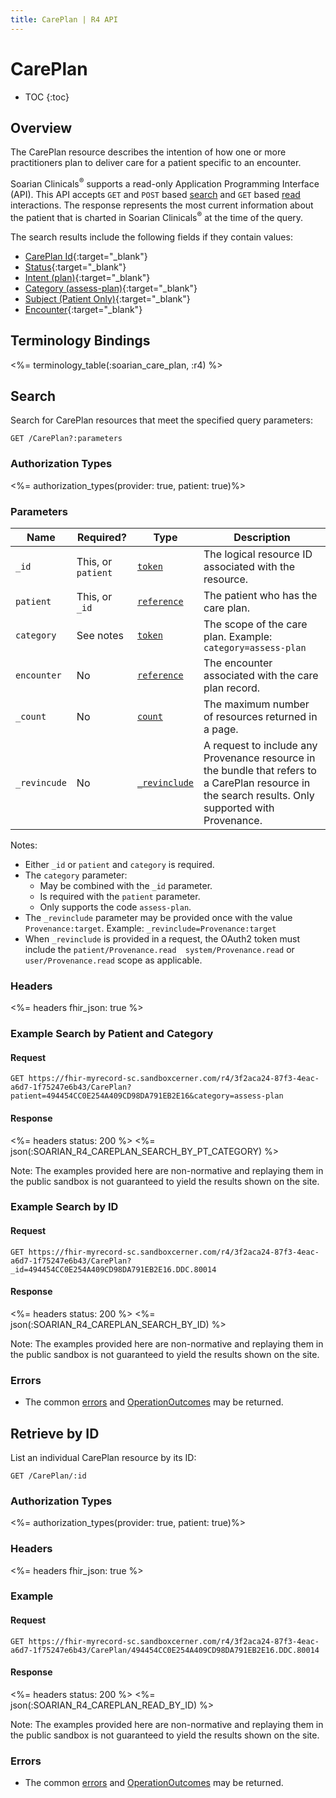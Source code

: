 ```yaml
---
title: CarePlan | R4 API
---
```


# CarePlan

* TOC
{:toc}

## Overview

The CarePlan resource describes the intention of how one or more practitioners plan to deliver care for a patient specific to an encounter.

Soarian Clinicals<sup>®</sup> supports a read-only Application Programming Interface (API). This API accepts `GET` and `POST` based [search] and `GET` based [read] interactions. The response represents the most current information about the patient that is charted in Soarian Clinicals<sup>®</sup> at the time of the query. 

The search results include the following fields if they contain values:

* [CarePlan Id](https://hl7.org/fhir/r4/resource-definitions.html#Resource.id){:target="_blank"}
* [Status](https://hl7.org/fhir/r4/careplan-definitions.html#CarePlan.status){:target="_blank"}
* [Intent (plan)](https://hl7.org/fhir/r4/careplan-definitions.html#CarePlan.intent){:target="_blank"}
* [Category (assess-plan)](https://hl7.org/fhir/r4/careplan-definitions.html#CarePlan.category){:target="_blank"}
* [Subject (Patient Only)](https://hl7.org/fhir/r4/careplan-definitions.html#CarePlan.subject){:target="_blank"}
* [Encounter](https://hl7.org/fhir/r4/careplan-definitions.html#CarePlan.encounter){:target="_blank"}


## Terminology Bindings

<%= terminology_table(:soarian_care_plan, :r4) %>

## Search

Search for CarePlan resources that meet the specified query parameters:

	GET /CarePlan?:parameters

### Authorization Types

<%= authorization_types(provider: true, patient: true)%>

### Parameters

 Name         | Required?        	| Type          | Description
--------------|---------------------|---------------|--------------
 `_id`        | This, or `patient`  | [`token`]     | The logical resource ID associated with the resource.
 `patient`    | This, or `_id`      | [`reference`] | The patient who has the care plan. 
 `category`   | See notes           | [`token`]     | The scope of the care plan. Example: `category=assess-plan`
 `encounter`  | No                  | [`reference`] | The encounter associated with the care plan record. 
 `_count`     | No                  | [`count`]     | The maximum number of resources returned in a page.
 `_revincude` | No                  | [`_revinclude`]| A request to include any Provenance resource in the bundle that refers to a CarePlan resource in the search results. Only supported with Provenance.

 Notes:

*	Either `_id` or `patient` and `category` is required.
*	The `category` parameter:
	*	May be combined with the `_id` parameter.
	*	Is required with the `patient` parameter.
	*	Only supports the code `assess-plan`.
* The `_revinclude` parameter may be provided once with the value `Provenance:target`. Example: `_revinclude=Provenance:target`
* When `_revinclude` is provided in a request, the OAuth2 token must include the `patient/Provenance.read  system/Provenance.read`  or  `user/Provenance.read` scope as applicable.

### Headers

<%= headers fhir_json: true %>

### Example Search by Patient and Category

#### Request

	GET https://fhir-myrecord-sc.sandboxcerner.com/r4/3f2aca24-87f3-4eac-a6d7-1f75247e6b43/CarePlan?patient=494454CC0E254A409CD98DA791EB2E16&category=assess-plan

#### Response

<%= headers status: 200 %>
<%= json(:SOARIAN_R4_CAREPLAN_SEARCH_BY_PT_CATEGORY) %>

Note: The examples provided here are non-normative and replaying them in the public sandbox is not guaranteed to yield the results shown on the site.

### Example Search by ID

#### Request

	GET https://fhir-myrecord-sc.sandboxcerner.com/r4/3f2aca24-87f3-4eac-a6d7-1f75247e6b43/CarePlan?_id=494454CC0E254A409CD98DA791EB2E16.DDC.80014

#### Response

<%= headers status: 200 %>
<%= json(:SOARIAN_R4_CAREPLAN_SEARCH_BY_ID) %>

Note: The examples provided here are non-normative and replaying them in the public sandbox is not guaranteed to yield the results shown on the site.

### Errors

*	The common [errors](#errors) and [OperationOutcomes] may be returned.

## Retrieve by ID	

List an individual CarePlan resource by its ID:

	GET /CarePlan/:id

### Authorization Types

<%= authorization_types(provider: true, patient: true)%>


### Headers

<%= headers fhir_json: true %>

### Example

#### Request

	GET https://fhir-myrecord-sc.sandboxcerner.com/r4/3f2aca24-87f3-4eac-a6d7-1f75247e6b43/CarePlan/494454CC0E254A409CD98DA791EB2E16.DDC.80014

#### Response

<%= headers status: 200 %>
<%= json(:SOARIAN_R4_CAREPLAN_READ_BY_ID) %>

Note: The examples provided here are non-normative and replaying them in the public sandbox is not guaranteed to yield the results shown on the site.

### Errors

*   The common [errors] and [OperationOutcomes] may be returned.

[search]: https://www.hl7.org/fhir/http.html#search
[read]: https://www.hl7.org/fhir/http.html#read
[`token`]: https://hl7.org/fhir/R4/search.html#token
[`reference`]: https://hl7.org/fhir/r4/search.html#reference
[`count`]: https://hl7.org/fhir/r4/search.html#count
[`_revinclude`]: https://www.hl7.org/fhir/search.html#revinclude
[errors]: ../../#client-errors
[OperationOutcomes]: https://hl7.org/fhir/R4/operationoutcome.html





